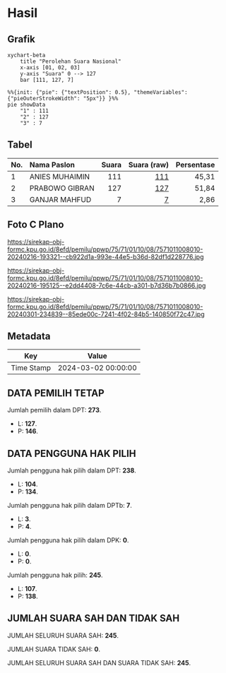 # Hasil

## Grafik

```mermaid
xychart-beta
    title "Perolehan Suara Nasional"
    x-axis [01, 02, 03]
    y-axis "Suara" 0 --> 127
    bar [111, 127, 7]
```

```mermaid
%%{init: {"pie": {"textPosition": 0.5}, "themeVariables": {"pieOuterStrokeWidth": "5px"}} }%%
pie showData
    "1" : 111
    "2" : 127
    "3" : 7
```

## Tabel

| No. | Nama Paslon    | Suara | Suara (raw) | Persentase |
|:--- |:-------------- | -----:| -----------:| ----------:|
| 1   | ANIES MUHAIMIN | 111   | [111][p-1]  | 45,31      |
| 2   | PRABOWO GIBRAN | 127   | [127][p-2]  | 51,84      |
| 3   | GANJAR MAHFUD  | 7     | [7][p-3]    | 2,86       |


[p-1]: https://github.com/gigit-pemilu/pemilu-2024/blob/main/pilpres/hitung-suara/sub/75-gorontalo/sub/71-kota-gorontalo/sub/01-kota-barat/sub/1008-buladu/sub/010-tps/sub/paslon-1.txt
[p-2]: https://github.com/gigit-pemilu/pemilu-2024/blob/main/pilpres/hitung-suara/sub/75-gorontalo/sub/71-kota-gorontalo/sub/01-kota-barat/sub/1008-buladu/sub/010-tps/sub/paslon-2.txt
[p-3]: https://github.com/gigit-pemilu/pemilu-2024/blob/main/pilpres/hitung-suara/sub/75-gorontalo/sub/71-kota-gorontalo/sub/01-kota-barat/sub/1008-buladu/sub/010-tps/sub/paslon-3.txt

## Foto C Plano

https://sirekap-obj-formc.kpu.go.id/8efd/pemilu/ppwp/75/71/01/10/08/7571011008010-20240216-193321--cb922d1a-993e-44e5-b36d-82df1d228776.jpg

https://sirekap-obj-formc.kpu.go.id/8efd/pemilu/ppwp/75/71/01/10/08/7571011008010-20240216-195125--e2dd4408-7c6e-44cb-a301-b7d36b7b0866.jpg

https://sirekap-obj-formc.kpu.go.id/8efd/pemilu/ppwp/75/71/01/10/08/7571011008010-20240301-234839--85ede00c-7241-4f02-84b5-140850f72c47.jpg


## Metadata

| Key        | Value               |
| ---------- | ------------------- |
| Time Stamp | 2024-03-02 00:00:00 |


## DATA PEMILIH TETAP

Jumlah pemilih dalam DPT: **273**.
 * L: **127**.
 * P: **146**.

## DATA PENGGUNA HAK PILIH

Jumlah pengguna hak pilih dalam DPT: **238**.
 * L: **104**.
 * P: **134**.

Jumlah pengguna hak pilih dalam DPTb: **7**.
 * L: **3**.
 * P: **4**.

Jumlah pengguna hak pilih dalam DPK: **0**.
 * L: **0**.
 * P: **0**.

Jumlah pengguna hak pilih: **245**.
 * L: **107**.
 * P: **138**.

## JUMLAH SUARA SAH DAN TIDAK SAH

JUMLAH SELURUH SUARA SAH: **245**.

JUMLAH SUARA TIDAK SAH: **0**.

JUMLAH SELURUH SUARA SAH DAN SUARA TIDAK SAH: **245**.


